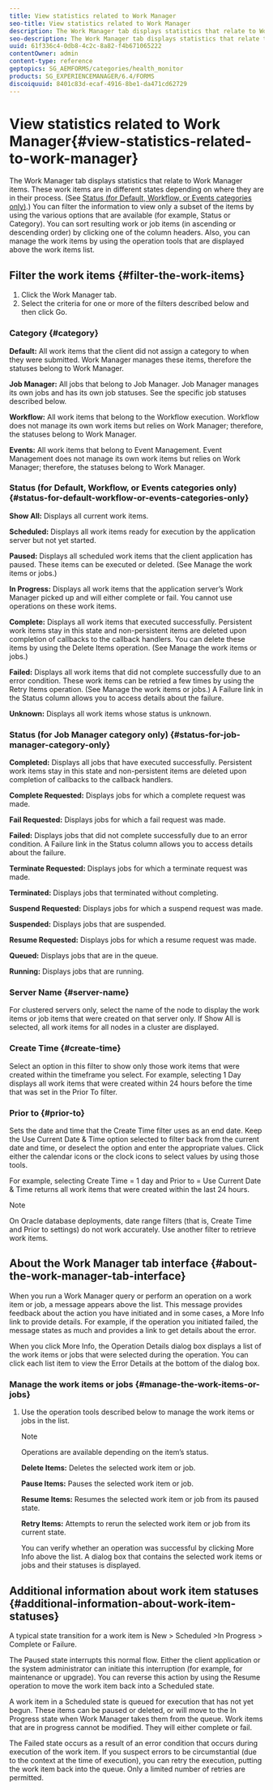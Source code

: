 ```yaml
---
title: View statistics related to Work Manager
seo-title: View statistics related to Work Manager
description: The Work Manager tab displays statistics that relate to Work Manager items. Learn how you can view and filter the work items.
seo-description: The Work Manager tab displays statistics that relate to Work Manager items. Learn how you can view and filter the work items.
uuid: 61f336c4-0db8-4c2c-8a82-f4b671065222
contentOwner: admin
content-type: reference
geptopics: SG_AEMFORMS/categories/health_monitor
products: SG_EXPERIENCEMANAGER/6.4/FORMS
discoiquuid: 8401c83d-ecaf-4916-8be1-da471cd62729
---
```


# View statistics related to Work Manager{#view-statistics-related-to-work-manager}

The Work Manager tab displays statistics that relate to Work Manager items. These work items are in different states depending on where they are in their process. (See [Status (for Default, Workflow, or Events categories only)](view-statistics-related-manager#status_for_default_workflow_or_events_categories_only).) You can filter the information to view only a subset of the items by using the various options that are available (for example, Status or Category). You can sort resulting work or job items (in ascending or descending order) by clicking one of the column headers. Also, you can manage the work items by using the operation tools that are displayed above the work items list.

## Filter the work items {#filter-the-work-items}

1. Click the Work Manager tab.
1. Select the criteria for one or more of the filters described below and then click Go.

### Category {#category}

**Default:** All work items that the client did not assign a category to when they were submitted. Work Manager manages these items, therefore the statuses belong to Work Manager.

**Job Manager:** All jobs that belong to Job Manager. Job Manager manages its own jobs and has its own job statuses. See the specific job statuses described below.

**Workflow:** All work items that belong to the Workflow execution. Workflow does not manage its own work items but relies on Work Manager; therefore, the statuses belong to Work Manager.

**Events:** All work items that belong to Event Management. Event Management does not manage its own work items but relies on Work Manager; therefore, the statuses belong to Work Manager.

### Status (for Default, Workflow, or Events categories only) {#status-for-default-workflow-or-events-categories-only}

**Show All:** Displays all current work items.

**Scheduled:** Displays all work items ready for execution by the application server but not yet started.

**Paused:** Displays all scheduled work items that the client application has paused. These items can be executed or deleted. (See Manage the work items or jobs.)

**In Progress:** Displays all work items that the application server’s Work Manager picked up and will either complete or fail. You cannot use operations on these work items.

**Complete:** Displays all work items that executed successfully. Persistent work items stay in this state and non-persistent items are deleted upon completion of callbacks to the callback handlers. You can delete these items by using the Delete Items operation. (See Manage the work items or jobs.)

**Failed:** Displays all work items that did not complete successfully due to an error condition. These work items can be retried a few times by using the Retry Items operation. (See Manage the work items or jobs.) A Failure link in the Status column allows you to access details about the failure.

**Unknown:** Displays all work items whose status is unknown.

### Status (for Job Manager category only) {#status-for-job-manager-category-only}

**Completed:** Displays all jobs that have executed successfully. Persistent work items stay in this state and non-persistent items are deleted upon completion of callbacks to the callback handlers.

**Complete Requested:** Displays jobs for which a complete request was made.

**Fail Requested:** Displays jobs for which a fail request was made.

**Failed:** Displays jobs that did not complete successfully due to an error condition. A Failure link in the Status column allows you to access details about the failure.

**Terminate Requested:** Displays jobs for which a terminate request was made.

**Terminated:** Displays jobs that terminated without completing.

**Suspend Requested:** Displays jobs for which a suspend request was made.

**Suspended:** Displays jobs that are suspended.

**Resume Requested:** Displays jobs for which a resume request was made.

**Queued:** Displays jobs that are in the queue.

**Running:** Displays jobs that are running.

### Server Name {#server-name}

For clustered servers only, select the name of the node to display the work items or job items that were created on that server only. If Show All is selected, all work items for all nodes in a cluster are displayed.

### Create Time {#create-time}

Select an option in this filter to show only those work items that were created within the timeframe you select. For example, selecting 1 Day displays all work items that were created within 24 hours before the time that was set in the Prior To filter.

### Prior to {#prior-to}

Sets the date and time that the Create Time filter uses as an end date. Keep the Use Current Date & Time option selected to filter back from the current date and time, or deselect the option and enter the appropriate values. Click either the calendar icons or the clock icons to select values by using those tools.

For example, selecting Create Time = 1 day and Prior to = Use Current Date & Time returns all work items that were created within the last 24 hours.

>[!NOTE]
>
>On Oracle database deployments, date range filters (that is, Create Time and Prior to settings) do not work accurately. Use another filter to retrieve work items.

## About the Work Manager tab interface {#about-the-work-manager-tab-interface}

When you run a Work Manager query or perform an operation on a work item or job, a message appears above the list. This message provides feedback about the action you have initiated and in some cases, a More Info link to provide details. For example, if the operation you initiated failed, the message states as much and provides a link to get details about the error.

When you click More Info, the Operation Details dialog box displays a list of the work items or jobs that were selected during the operation. You can click each list item to view the Error Details at the bottom of the dialog box.

### Manage the work items or jobs {#manage-the-work-items-or-jobs}

1. Use the operation tools described below to manage the work items or jobs in the list.

   >[!NOTE]
   >
   >Operations are available depending on the item’s status.

   **Delete Items:** Deletes the selected work item or job.

   **Pause Items:** Pauses the selected work item or job.

   **Resume Items:** Resumes the selected work item or job from its paused state.

   **Retry Items:** Attempts to rerun the selected work item or job from its current state.

   You can verify whether an operation was successful by clicking More Info above the list. A dialog box that contains the selected work items or jobs and their statuses is displayed.

## Additional information about work item statuses {#additional-information-about-work-item-statuses}

A typical state transition for a work item is New &gt; Scheduled &gt;In Progress &gt; Complete or Failure.

The Paused state interrupts this normal flow. Either the client application or the system administrator can initiate this interruption (for example, for maintenance or upgrade). You can reverse this action by using the Resume operation to move the work item back into a Scheduled state.

A work item in a Scheduled state is queued for execution that has not yet begun. These items can be paused or deleted, or will move to the In Progress state when Work Manager takes them from the queue. Work items that are in progress cannot be modified. They will either complete or fail.

The Failed state occurs as a result of an error condition that occurs during execution of the work item. If you suspect errors to be circumstantial (due to the context at the time of execution), you can retry the execution, putting the work item back into the queue. Only a limited number of retries are permitted.
